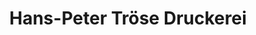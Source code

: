 ---
title: "Hans-Peter Tröse Druckerei"
url: /koethen-anhalt/hans-peter-troese-druckerei/
shop: Kopieren
---